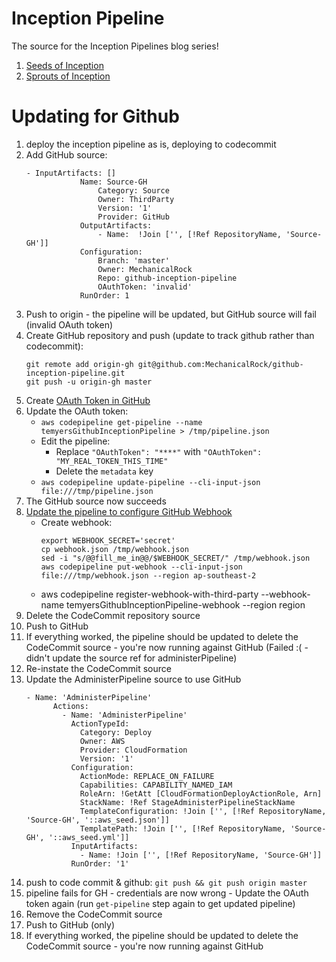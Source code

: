 # Inception Pipeline

The source for the Inception Pipelines blog series!

1. [Seeds of Inception](https://mechanicalrock.github.io//aws/continuous/deployment/2018/03/01/inception-pipelines-pt1)
1. [Sprouts of Inception](https://mechanicalrock.github.io//aws/continuous/deployment/2018/04/01/inception-pipelines-pt2)


# Updating for Github

1. deploy the inception pipeline as is, deploying to codecommit
1. Add GitHub source:
    ```
    - InputArtifacts: []
                Name: Source-GH
                    Category: Source
                    Owner: ThirdParty
                    Version: '1'
                    Provider: GitHub
                OutputArtifacts:
                    - Name:  !Join ['', [!Ref RepositoryName, 'Source-GH']]
                Configuration:
                    Branch: 'master'
                    Owner: MechanicalRock
                    Repo: github-inception-pipeline
                    OAuthToken: 'invalid'
                RunOrder: 1
    ```
1. Push to origin - the pipeline will be updated, but GitHub source will fail (invalid OAuth token) 
1. Create GitHub repository and push (update to track github rather than codecommit):
    ```
    git remote add origin-gh git@github.com:MechanicalRock/github-inception-pipeline.git
    git push -u origin-gh master
    ```
1. Create [OAuth Token in GitHub](https://help.github.com/articles/creating-a-personal-access-token-for-the-command-line/) 
1. Update the OAuth token:
    * `aws codepipeline get-pipeline --name temyersGithubInceptionPipeline > /tmp/pipeline.json`
    * Edit the pipeline:
        * Replace `"OAuthToken": "****"` with `"OAuthToken": "MY_REAL_TOKEN_THIS_TIME"`
        * Delete the `metadata` key
    * `aws codepipeline update-pipeline --cli-input-json file:///tmp/pipeline.json`
1. The GitHub source now succeeds
1. [Update the pipeline to configure GitHub Webhook](https://docs.aws.amazon.com/codepipeline/latest/userguide/pipelines-webhooks.html)
    * Create webhook:
        ```
        export WEBHOOK_SECRET='secret'
        cp webhook.json /tmp/webhook.json
        sed -i "s/@@fill_me_in@@/$WEBHOOK_SECRET/" /tmp/webhook.json
        aws codepipeline put-webhook --cli-input-json file:///tmp/webhook.json --region ap-southeast-2
    * aws codepipeline register-webhook-with-third-party --webhook-name temyersGithubInceptionPipeline-webhook
--region region
1. Delete the CodeCommit repository source
1. Push to GitHub
1. If everything worked, the pipeline should be updated to delete the CodeCommit source - you're now running against GitHub (Failed :( - didn't update the source ref for administerPipeline)
1. Re-instate the CodeCommit source
1. Update the AdministerPipeline source to use GitHub 
    ```
    - Name: 'AdministerPipeline'
          Actions:
            - Name: 'AdministerPipeline'
              ActionTypeId:
                Category: Deploy
                Owner: AWS
                Provider: CloudFormation
                Version: '1'
              Configuration:
                ActionMode: REPLACE_ON_FAILURE 
                Capabilities: CAPABILITY_NAMED_IAM
                RoleArn: !GetAtt [CloudFormationDeployActionRole, Arn]
                StackName: !Ref StageAdministerPipelineStackName
                TemplateConfiguration: !Join ['', [!Ref RepositoryName, 'Source-GH', '::aws_seed.json']]
                TemplatePath: !Join ['', [!Ref RepositoryName, 'Source-GH', '::aws_seed.yml']]
              InputArtifacts:
                - Name: !Join ['', [!Ref RepositoryName, 'Source-GH']]
              RunOrder: '1'
    ```
1. push to code commit & github: `git push && git push origin master`
1. pipeline fails for GH - credentials are now wrong - Update the OAuth token again (run `get-pipeline` step again to get updated pipeline)
1. Remove the CodeCommit source
1. Push to GitHub (only)
1. If everything worked, the pipeline should be updated to delete the CodeCommit source - you're now running against GitHub
